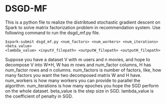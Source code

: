 # DSGD-MF

This is a python file to realize the distribtued stochastic gradient descent on Spark to solve matrix factorization problem in recommendation system.
Use following command to run the dsgd_mf.py file.
```
$spark-submit dsgd_mf.py <num_factors> <num_workers> <num_iterations> <beta_value>
<lambda_value> <inputV_filepath> <outputW_filepath> <outputH_filepath>
```
Suppose you have a dataset V with m users and n movies, and hope to decompose V into W*H, W has m rows and num_factor columns, H has num_factor rows and n columns.
num_factors is number of factors, like, how many factors you want the two decomposed matrix W and H have.
num_workers is how many workers you can provide to parallel the algorithm.
num_iterations is how many epoches you hope the SGD perform on the whole dataset.
beta_value is the step size in SGD.
lambda_value is the coefficient of penalty in SGD.

